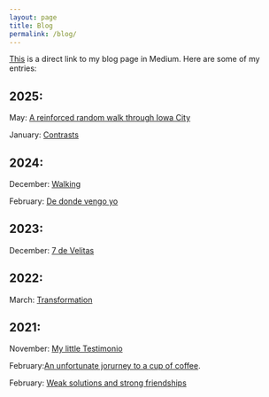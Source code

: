 ```yaml
---
layout: page
title: Blog
permalink: /blog/
---
```

[This](https://jobeltranl.medium.com/) is a direct link to my blog page in Medium. Here are some of my entries:


## 2025:
May: [A reinforced random walk through Iowa City](https://medium.com/@jobeltranl/a-reinforced-random-walk-through-iowa-city-6561acdd49a4)

January: [Contrasts](https://medium.com/@jobeltranl/contrasts-2aecbcb5f8b6)



## 2024:
December: [Walking](https://medium.com/@jobeltranl/walking-3834dd7bb429)

February: [De donde vengo yo](https://medium.com/@jobeltranl/de-donde-vengo-yo-a2697b66e9a6)



## 2023:
December: [7 de Velitas](https://medium.com/@jobeltranl/7-de-velitas-4e09f53a7ffc)

## 2022:
March: [Transformation](https://medium.com/@jobeltranl/transformation-aaa1aad1499f)

## 2021:
November: [My little Testimonio](https://jobeltranl.medium.com/my-little-testimonio-5fed9174b2d9)

February:[An unfortunate jorurney to a cup of coffee](https://jobeltranl.medium.com/an-unfortunate-journey-to-a-cup-of-coffee-cf67514cc286).

February: [Weak solutions and strong friendships](https://jobeltranl.medium.com/weak-solutions-and-strong-friendships-9b0ed9f4cecb)
